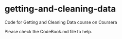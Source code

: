 getting-and-cleaning-data
=========================

Code for Getting and Cleaning Data course on Coursera

Please check the CodeBook.md file to help.
